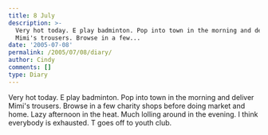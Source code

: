 ```yaml
---
title: 8 July
description: >-
  Very hot today. E play badminton. Pop into town in the morning and deliver
  Mimi's trousers. Browse in a few...
date: '2005-07-08'
permalink: /2005/07/08/diary/
author: Cindy
comments: []
type: Diary
---
```


Very hot today. E play badminton. Pop into town in the morning and deliver Mimi's trousers. Browse in a few charity shops before doing market and home. Lazy afternoon in the heat. Much lolling around in the evening. I think everybody is exhausted. T goes off to youth club.
